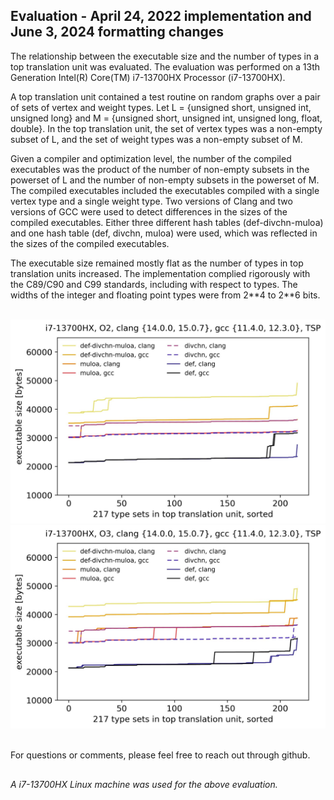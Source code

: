 
## Evaluation - April 24, 2022 implementation and June 3, 2024 formatting changes

The relationship between the executable size and the number of types in a top translation unit was evaluated. The evaluation was performed on a 13th Generation Intel(R) Core(TM) i7-13700HX Processor (i7-13700HX).

A top translation unit contained a test routine on random graphs over a pair of sets of vertex and weight types. Let L = \{unsigned short, unsigned int, unsigned long\} and M = \{unsigned short, unsigned int, unsigned long, float, double\}. In the top translation unit, the set of vertex types was a non-empty subset of L, and the set of weight types was a non-empty subset of M.

Given a compiler and optimization level, the number of the compiled executables was the product of the number of non-empty subsets in the powerset of L and the number of non-empty subsets in the powerset of M. The compiled executables included the executables compiled with a single vertex type and a single weight type. Two versions of Clang and two versions of GCC were used to detect differences in the sizes of the compiled executables. Either three different hash tables (def-divchn-muloa) and one hash table (def, divchn, muloa) were used, which was reflected in the sizes of the compiled executables.

The executable size remained mostly flat as the number of types in top translation units increased. The implementation complied rigorously with the C89/C90 and C99 standards, including with respect to types. The widths of the integer and floating point types were from 2\*\*4 to 2\*\*6 bits.

<br>

<div align="center">
    <img src="../../readme/executable-size-vs-num-types/tsp-o2-proc-name.jpg" width="600"/>
</div>

<div align="center">
    <img src="../../readme/executable-size-vs-num-types/tsp-o3-proc-name.jpg" width="600">
</div>

<br>

For questions or comments, please feel free to reach out through github.

##
*A i7-13700HX Linux machine was used for the above evaluation.*